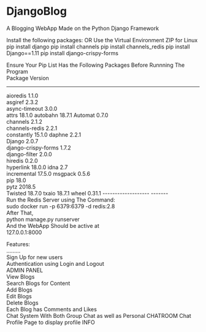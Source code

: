 # DjangoBlog
A Blogging WebApp Made on the Python Django Framework

Install the following packages: OR Use the Virtual Environment ZIP for Linux
pip install django
pip install channels
pip install channels_redis
pip install Django==1.11
pip install django-crispy-forms

Ensure Your Pip List Has the Following Packages Before Runnning The Program <br />
Package             Version
------------------- -------
aioredis            1.1.0  
asgiref             2.3.2  
async-timeout       3.0.0  
attrs               18.1.0 
autobahn            18.7.1 
Automat             0.7.0  
channels            2.1.2  
channels-redis      2.2.1  
constantly          15.1.0 
daphne              2.2.1  
Django              2.0.7  
django-crispy-forms 1.7.2  
django-filter       2.0.0  
hiredis             0.2.0  
hyperlink           18.0.0 
idna                2.7    
incremental         17.5.0 
msgpack             0.5.6  
pip                 18.0    
pytz                2018.5  
Twisted             18.7.0 
txaio               18.7.1 
wheel               0.31.1 
------------------- -------  <br />
Run the Redis Server using The Command:<br />
sudo docker run -p 6379:6379 -d redis:2.8<br />
After That,<br />
python manage.py runserver<br />
And the WebApp Should be active at<br /> 127.0.0.1:8000

Features:<br />
.........<br />
Sign Up for new users <br />
Authentication using Login and Logout <br />
ADMIN PANEL <br />
View Blogs <br />
Search Blogs for Content<br />
Add Blogs <br />
Edit Blogs <br />
Delete Blogs <br />
Each Blog has Comments and Likes <br />
Chat System With Both Group Chat as well as Personal CHATROOM Chat <br />
Profile Page to display profile INFO <br />
